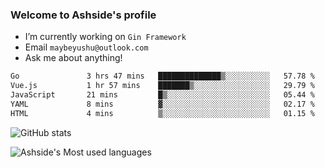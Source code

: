 ### Welcome to Ashside's profile

- I’m currently working on `Gin Framework`
- Email `maybeyushu@outlook.com`
- Ask me about anything!

<!--START_SECTION:waka-->

```txt
Go               3 hrs 47 mins   ██████████████▒░░░░░░░░░░   57.78 %
Vue.js           1 hr 57 mins    ███████▒░░░░░░░░░░░░░░░░░   29.79 %
JavaScript       21 mins         █▒░░░░░░░░░░░░░░░░░░░░░░░   05.44 %
YAML             8 mins          ▓░░░░░░░░░░░░░░░░░░░░░░░░   02.17 %
HTML             4 mins          ▒░░░░░░░░░░░░░░░░░░░░░░░░   01.15 %
```

<!--END_SECTION:waka-->

![GitHub stats](https://github-readme-stats.vercel.app/api?username=Ashside)

![Ashside's Most used languages](https://github-readme-stats.vercel.app/api/top-langs/?username=Ashside&layout=compact&hide_border=true&langs_count=10)


